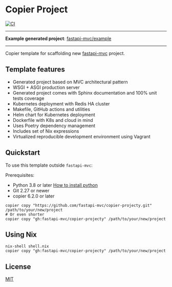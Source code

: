# Copier Project

[![CI](https://github.com/fastapi-mvc/copier-project/actions/workflows/main.yml/badge.svg)](https://github.com/fastapi-mvc/copier-project/actions/workflows/main.yml)

---

**Example generated project**: [fastapi-mvc/example](https://github.com/fastapi-mvc/example)

---

Copier template for scaffolding new [fastapi-mvc](https://github.com/fastapi-mvc/fastapi-mvc) project.

## Template features

* Generated project based on MVC architectural pattern
* WSGI + ASGI production server
* Generated project comes with Sphinx documentation and 100% unit tests coverage
* Kubernetes deployment with Redis HA cluster
* Makefile, GitHub actions and utilities
* Helm chart for Kubernetes deployment
* Dockerfile with K8s and cloud in mind
* Uses Poetry dependency management
* Includes set of Nix expressions
* Virtualized reproducible development environment using Vagrant

## Quickstart

To use this template outside `fastapi-mvc`:

Prerequisites:

* Python 3.8 or later [How to install python](https://docs.python-guide.org/starting/installation)
* Git 2.27 or newer
* copier 6.2.0 or later

```shell
copier copy "https://github.com/fastapi-mvc/copier-projecty.git" /path/to/your/new/project
# Or even shorter
copier copy "gh:fastapi-mvc/copier-projecty" /path/to/your/new/project
```

## Using Nix

```shell
nix-shell shell.nix
copier copy "gh:fastapi-mvc/copier-projecty" /path/to/your/new/project
```

## License

[MIT](https://github.com/fastapi-mvc/fastapi-mvc/blob/master/LICENSE)
